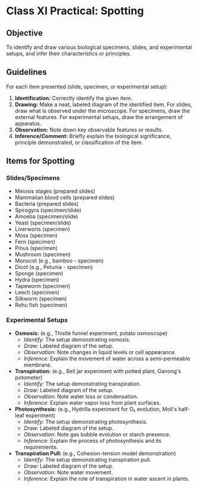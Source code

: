 # Class XI Practical: Spotting

## Objective
To identify and draw various biological specimens, slides, and experimental setups, and infer their characteristics or principles.

## Guidelines
For each item presented (slide, specimen, or experimental setup):
1.  **Identification:** Correctly identify the given item.
2.  **Drawing:** Make a neat, labeled diagram of the identified item. For slides, draw what is observed under the microscope. For specimens, draw the external features. For experimental setups, draw the arrangement of apparatus.
3.  **Observation:** Note down key observable features or results.
4.  **Inference/Comment:** Briefly explain the biological significance, principle demonstrated, or classification of the item.

## Items for Spotting

### Slides/Specimens
*   Meiosis stages (prepared slides)
*   Mammalian blood cells (prepared slides)
*   Bacteria (prepared slides)
*   Spirogyra (specimen/slide)
*   Amoeba (specimen/slide)
*   Yeast (specimen/slide)
*   Liverworts (specimen)
*   Moss (specimen)
*   Fern (specimen)
*   Pinus (specimen)
*   Mushroom (specimen)
*   Monocot (e.g., bamboo - specimen)
*   Dicot (e.g., Petunia - specimen)
*   Sponge (specimen)
*   Hydra (specimen)
*   Tapeworm (specimen)
*   Leech (specimen)
*   Silkworm (specimen)
*   Rohu fish (specimen)

### Experimental Setups
*   **Osmosis:** (e.g., Thistle funnel experiment, potato osmoscope)
    *   *Identify:* The setup demonstrating osmosis.
    *   *Draw:* Labeled diagram of the setup.
    *   *Observation:* Note changes in liquid levels or cell appearance.
    *   *Inference:* Explain the movement of water across a semi-permeable membrane.
*   **Transpiration:** (e.g., Bell jar experiment with potted plant, Ganong's potometer)
    *   *Identify:* The setup demonstrating transpiration.
    *   *Draw:* Labeled diagram of the setup.
    *   *Observation:* Note water loss or condensation.
    *   *Inference:* Explain water vapor loss from plant surfaces.
*   **Photosynthesis:** (e.g., Hydrilla experiment for O₂ evolution, Moll's half-leaf experiment)
    *   *Identify:* The setup demonstrating photosynthesis.
    *   *Draw:* Labeled diagram of the setup.
    *   *Observation:* Note gas bubble evolution or starch presence.
    *   *Inference:* Explain the process of photosynthesis and its requirements.
*   **Transpiration Pull:** (e.g., Cohesion-tension model demonstration)
    *   *Identify:* The setup demonstrating transpiration pull.
    *   *Draw:* Labeled diagram of the setup.
    *   *Observation:* Note water movement.
    *   *Inference:* Explain the role of transpiration in water ascent in plants.